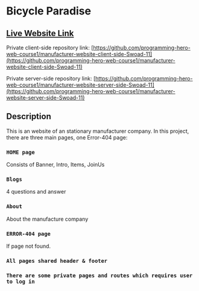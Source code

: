 # Bicycle Paradise

## [Live Website Link](https://kaathpencil-d8aa0.web.app/)

Private client-side repository link: [https://github.com/programming-hero-web-course1/manufacturer-website-client-side-Swoad-11](https://github.com/programming-hero-web-course1/manufacturer-website-client-side-Swoad-11)

Private server-side repository link: [https://github.com/programming-hero-web-course1/manufacturer-website-server-side-Swoad-11](https://github.com/programming-hero-web-course1/manufacturer-website-server-side-Swoad-11)

## Description
This is an website of an stationary manufacturer company.
In this project, there are three main pages, one Error-404 page:

### `HOME page`

Consists of Banner, Intro, Items, JoinUs

### `Blogs`

4 questions and answer

### `About`

About the manufacture company

### `ERROR-404 page`

If page not found.

### `All pages shared header & footer`

### `There are some private pages and routes which requires user to log in`

